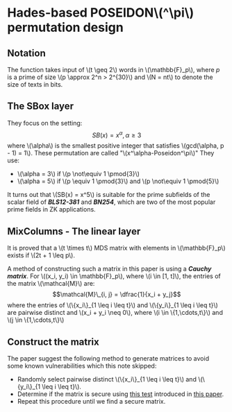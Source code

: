 # Hades-based POSEIDON\\(^\pi\\) permutation design

## Notation
The function takes input of \\(t \geq 2\\) words in \\(\mathbb{F}_p\\), where $p$ is a prime of size \\(p \approx 2^n > 2^{30}\\) and \\(N = nt\\) to denote the size of texts in bits.

## The SBox layer
They focus on the setting: $$SB(x) = x^\alpha, \alpha \geq 3$$ where \\(\alpha\\) is the smallest positive integer that satisfies \\(gcd(\alpha, p - 1) = 1\\). These permutation are called "\\(x^\alpha-Poseidon^\pi\\)"
They use:
+ \\(\alpha = 3\\) if \\(p \not\equiv 1 \pmod{3}\\)
+ \\(\alpha = 5\\) if \\(p \equiv 1 \pmod{3}\\) and \\(p \not\equiv 1 \pmod{5}\\)

It turns out that \\(SB(x) = x^5\\) is suitable for the prime subfields of the scalar field of ***BLS12-381*** and ***BN254***, which are two of the most popular prime fields in ZK applications.

## MixColumns - The linear layer
It is proved that a \\(t \times t\\) MDS matrix with elements in \\(\mathbb{F}_p\\) exists if \\(2t + 1 \leq p\\).

A method of constructing such a matrix in this paper is using a ***Cauchy matrix***. For \\((x_i, y_i) \in \mathbb{F}\_p\\), where \\(i \in [1, t]\\), the entries of the matrix \\(\mathcal{M}\\) are: $$\mathcal{M}\_{i, j} = \dfrac{1}{x_i + y_j}$$ where the entries of \\(\\{x_i\\}\_{1 \leq i \leq t}\\) and \\(\\{y_i\\}\_{1 \leq i \leq t}\\) are pairwise distinct and \\(x_i + y_i \neq 0\\), where \\(i \in \\{1,\cdots,t\\}\\) and \\(j \in \\{1,\cdots,t\\}\\)

## Construct the matrix
The paper suggest the following method to generate matrices to avoid some known vulnerabilities which this note skipped:
+ Randomly select pairwise distinct \\(\\{x_i\\}\_{1 \leq i \leq t}\\) and \\(\\{y_i\\}\_{1 \leq i \leq t}\\).
+ Determine if the matrix is secure using [this test](https://extgit.iaik.tugraz.at/krypto/linear-layer-tool) introduced in [this paper](https://tosc.iacr.org/index.php/ToSC/article/view/8913/8489).
+ Repeat this procedure until we find a secure matrix.